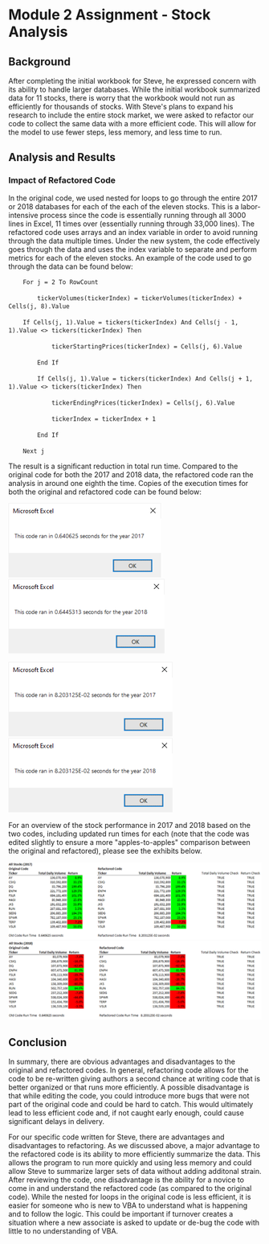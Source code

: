 # Module 2 Assignment - Stock Analysis

## Background
After completing the initial workbook for Steve, he expressed concern with its ability to handle larger databases. While the initial workbook summarized data for 11 stocks, there is worry that the workbook would not run as efficiently for thousands of stocks. With Steve's plans to expand his research to include the entire stock market, we were asked to refactor our code to collect the same data with a more efficient code. This will allow for the model to use fewer steps, less memory, and less time to run.

## Analysis and Results
### Impact of Refactored Code
In the original code, we used nested for loops to go through the entire 2017 or 2018 databases for each of the each of the eleven stocks. This is a labor-intensive process since the code is essentially running through all 3000 lines in Excel, 11 times over (essentially running through 33,000 lines). The refactored code uses arrays and an index variable in order to avoid running through the data multiple times. Under the new system, the code effectively goes through the data and uses the index variable to separate and perform metrics for each of the eleven stocks. An example of the code used to go through the data can be found below:

```
    For j = 2 To RowCount

        tickerVolumes(tickerIndex) = tickerVolumes(tickerIndex) + Cells(j, 8).Value
      
	If Cells(j, 1).Value = tickers(tickerIndex) And Cells(j - 1, 1).Value <> tickers(tickerIndex) Then
      
            tickerStartingPrices(tickerIndex) = Cells(j, 6).Value
            
        End If

        If Cells(j, 1).Value = tickers(tickerIndex) And Cells(j + 1, 1).Value <> tickers(tickerIndex) Then
                     
            tickerEndingPrices(tickerIndex) = Cells(j, 6).Value

            tickerIndex = tickerIndex + 1
            
        End If

    Next j
```

The result is a significant reduction in total run time. Compared to the original code for both the 2017 and 2018 data, the refactored code ran the analysis in around one eighth the time. Copies of the execution times for both the original and refactored code can be found below:

![Initial Execution Time (2017)](https://github.com/kjminges/stock-analysis/blob/main/Resources/VBA_Challenge_2017_Initial_Code.png)
![Initial Execution Time (2018)](https://github.com/kjminges/stock-analysis/blob/main/Resources/VBA_Challenge_2018_Initial_Code.png)

![Refactored Execution Time (2017)](https://github.com/kjminges/stock-analysis/blob/main/Resources/VBA_Challenge_2017_Refactor.png)
![Refactored Execution Time (2018)](https://github.com/kjminges/stock-analysis/blob/main/Resources/VBA_Challenge_2018_Refactor.png)

For an overview of the stock performance in 2017 and 2018 based on the two codes, including updated run times for each (note that the code was edited slightly to ensure a more "apples-to-apples" comparison between the original and refactored), please see the exhibits below.

![2017 Stock Outcomes](https://github.com/kjminges/stock-analysis/blob/main/Resources/VBA_Challenge_2017_Exhibit.png)
![2018 Stock Outcomes](https://github.com/kjminges/stock-analysis/blob/main/Resources/VBA_Challenge_2018_Exhibit.png)

## Conclusion
In summary, there are obvious advantages and disadvantages to the original and refactored codes. In general, refactoring code allows for the code to be re-written giving authors a second chance at writing code that is better organized or that runs more efficiently. A possible disadvantage is that while editing the code, you could introduce more bugs that were not part of the original code and could be hard to catch. This would ultimately lead to less efficient code and, if not caught early enough, could cause significant delays in delivery.

For our specific code written for Steve, there are advantages and disadvantages to refactoring. As we discussed above, a major advantage to the refactored code is its ability to more efficiently summarize the data. This allows the program to run more quickly and using less memory and could allow Steve to summarize larger sets of data without adding additonal strain. After reviewing the code, one disadvantage is the ability for a novice to come in and understand the refactored code (as compared to the original code). While the nested for loops in the original code is less efficient, it is easier for someone who is new to VBA to understand what is happening and to follow the logic. This could be important if turnover creates a situation where a new associate is asked to update or de-bug the code with little to no understanding of VBA.
